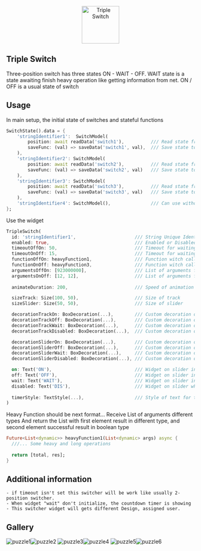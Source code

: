 <p align="center"><img src="/screenshots/logo.png" height="100" alt="Triple Switch" /></p>

## Triple Switch

Three-position switch has three states ON - WAIT - OFF.
WAIT state is a state awaiting finish heavy operation like getting information from net.
ON / OFF is a usual state of switch 

## Usage

In main setup, the initial state of switches and stateful functions
```dart
SwitchState().data = {
    'stringIdentifier1':  SwitchModel(
        position: await readData('switch1'),          /// Read state from same Storage
        saveFunc: (val) => saveData('switch1', val),  /// Save state to some Storage
    ),
    'stringIdentifier2': SwitchModel(
        position: await readData('switch2'),          /// Read state from same Storage
        saveFunc: (val) => saveData('switch2', val)   /// Save state to some Storage
    ),
    'stringIdentifier3': SwitchModel(
        position: await readData('switch3'),          /// Read state from same Storage
        saveFunc: (val) => saveData('switch3', val)   /// Save state to some Storage
    ),
    'stringIdentifier4': SwitchModel(),               /// Can use without usage statement
};
```

Use the widget
```dart
TripleSwitch(
  id: 'stringIdentifier1',                      /// String Unique Identifier of switch  
  enabled: true,                                /// Enabled or Disabled switch
  timeoutOffOn: 50,                             /// Timeout for waiting for the called function from OFF to ON
  timeoutOnOff: 15,                             /// Timeout for waiting for the called function from ON to OFF
  functionOffOn: heavyFunction1,                /// Function witch called when tap on widget for switching state from OFF to ON
  functionOnOff: heavyFunction3,                /// Function witch called when tap on widget for switching state from ON to OFF
  argumentsOffOn: [923000000],                  /// List of arguments for called function from OFF to ON 
  argumentsOnOff: [12, 12],                     /// List of arguments for called function from ON to OFF
  
  animateDuration: 200,                         /// Speed of animation switch

  sizeTrack: Size(100, 50),                     /// Size of track
  sizeSlider: Size(50, 50),                     /// Size of slider

  decorationTrackOn: BoxDecoration(...),        /// Custom decoration of track in ON position
  decorationTrackOff: BoxDecoration(...),       /// Custom decoration of track in OFF position
  decorationTrackWait: BoxDecoration(...),      /// Custom decoration of track in WAIT position
  decorationTrackDisabled: BoxDecoration(...),  /// Custom decoration of track when switch is Disabled

  decorationSliderOn: BoxDecoration(...),       /// Custom decoration of slider in ON position
  decorationSliderOff: BoxDecoration(...),      /// Custom decoration of slider in OFF position
  decorationSliderWait: BoxDecoration(...),     /// Custom decoration of slider in WAIT position
  decorationSliderDisabled: BoxDecoration(...), /// Custom decoration of slider when switch is Disabled

  on: Text('ON'),                               /// Widget on slider in ON Position
  off: Text('OFF'),                             /// Widget on slider in OFF Position
  wait: Text('WAIT'),                           /// Widget on slider in WAIT Position
  disabled: Text('DIS'),                        /// Widget on slider when switch is Disabled
  
  timerStyle: TextStyle(...),                   /// Style of text for timeout
)
```

Heavy Function should be next format...
Receive List of arguments different types
And return the List with first element result in different type, and second element successful result in boolean type
```dart 
Future<List<dynamic>> heavyFunction1(List<dynamic> args) async {
  ///... Some heavy and long operations
  
  return [total, res];
}
```

## Additional information

    - if timeout isn't set this switcher will be work like usually 2-position switcher.
    - When widget "wait" don't initialize, the countdown timer is showing
    - This switcher widget will gets different Design, assigned user. 

## Gallery

![puzzle1](/screenshots/puzzle_1.png)![puzzle2](/screenshots/puzzle_2.png)
![puzzle3](/screenshots/puzzle_3.png)![puzzle4](/screenshots/puzzle_4.png)
![puzzle5](/screenshots/puzzle_5.png)![puzzle6](/screenshots/puzzle_6.gif)
